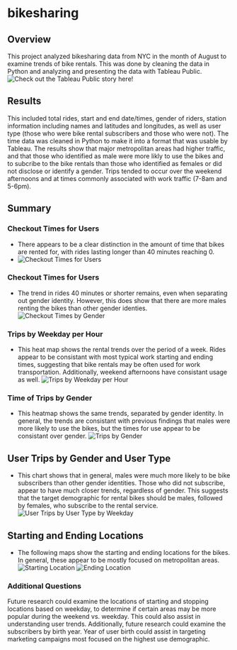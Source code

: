 # bikesharing

## Overview
This project analyzed bikesharing data from NYC in the month of August to examine trends of bike rentals. This was done by cleaning the data in Python and analyzing and presenting the data with Tableau Public. ![Check out the Tableau Public story here!](https://public.tableau.com/views/Module14_16383176292380/Story1?:language=en-US&publish=yes&:display_count=n&:origin=viz_share_link)

## Results
This included total rides, start and end date/times, gender of riders, station information including names and latitudes and longitudes, as well as user type (those who were bike rental subscribers and those who were not). The time data was cleaned in Python to make it into a format that was usable by Tableau. 
The results show that major metropolitan areas had higher traffic, and that those who identified as male were more likly to use the bikes and to subcribe to the bike rentals than those who identified as females or did not disclose or identify a gender. Trips tended to occur over the weekend afternoons and at times commonly associated with work traffic (7-8am and 5-6pm). 

## Summary 
### Checkout Times for Users
* There appears to be a clear distinction in the amount of time that bikes are rented for, with rides lasting longer than 40 minutes reaching 0. 
* ![Checkout Times for Users]()
### Checkout Times for Users
* The trend in rides 40 minutes or shorter remains, even when separating out gender identity. However, this does show that there are more males renting the bikes than other gender identies.
![Checkout Times by Gender]()
### Trips by Weekday per Hour
* This heat map shows the rental trends over the period of a week. Rides appear to be consistant with most typical work starting and ending times, suggesting that bike rentals may be often used for work transportation. Additionally, weekend afternoons have consistant usage as well. 
![Trips by Weekday per Hour]()
### Time of Trips by Gender 
* This heatmap shows the same trends, separated by gender identity. In general, the trends are consistant with previous findings that males were more likely to use the bikes, but the times for use appear to be consistant over gender.
![Trips by Gender]()

## User Trips by Gender and User Type
* This chart shows that in general, males were much more likely to be bike subscribers than other gender identities. Those who did not subscribe, appear to have much closer trends, regardless of gender. This suggests that the target demographic for rental bikes should be males, followed by females, who subscribe to the rental service. 
![User Trips by User Type by Weekday]()
## Starting and Ending Locations
* The following maps show the starting and ending locations for the bikes. In general, these appear to be mostly focused on metropolitan areas. 
![Starting Location]()
![Ending Location]()

### Additional Questions
Future research could examine the locations of starting and stopping locations based on weekday, to determine if certain areas may be more popular during the weekend vs. weekday. This could also assist in understanding user trends. Additionally, future research could examine the subscribers by birth year. Year of user birth could assist in targeting marketing campaigns most focused on the highest use demographic. 
